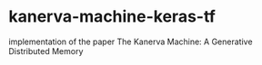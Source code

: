 # kanerva-machine-keras-tf
implementation of the paper The Kanerva Machine: A Generative Distributed Memory

